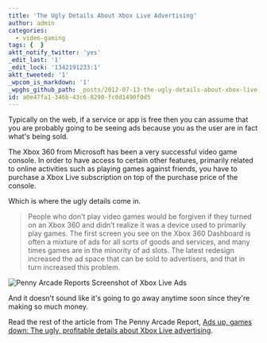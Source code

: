 ```yaml
---
title: 'The Ugly Details About Xbox Live Advertising'
author: admin
categories:
  - video-gaming
tags: {  }
aktt_notify_twitter: 'yes'
_edit_last: '1'
_edit_lock: '1342191233:1'
aktt_tweeted: '1'
_wpcom_is_markdown: '1'
_wpghs_github_path: _posts/2012-07-13-the-ugly-details-about-xbox-live-advertising.md
id: a0e47fa1-346b-43c6-8290-fc0d1490f0d5
---
```

<p>Typically on the web, if a service or app is free then you can assume that you are probably going to be seeing ads because you as the user are in fact what's being sold.</p>
<p>The Xbox 360 from Microsoft has been a very successful video game console. In order to have access to certain other features, primarily related to online activities such as playing games against friends, you have to purchase a Xbox Live subscription on top of the purchase price of the console.</p>
<p>Which is where the ugly details come in.</p>
<blockquote><p>
  People who don’t play video games would be forgiven if they turned on an Xbox 360 and didn’t realize it was a device used to primarily play games. The first screen you see on the Xbox 360 Dashboard is often a mixture of ads for all sorts of goods and services, and many times games are in the minority of ad slots. The latest redesign increased the ad space that can be sold to advertisers, and that in turn increased this problem.
</p></blockquote>
<p><img src="https://chrisenns.com/wp-content/uploads/2012/07/Penny-Arcade-Reports-Screenshot-of-Xbox-Live-Ads.jpg" alt="Penny Arcade Reports Screenshot of Xbox Live Ads" title="Penny Arcade Reports Screenshot of Xbox Live Ads" class="aligncenter size-full wp-image-20555" /></p>
<p>And it doesn't sound like it's going to go away anytime soon since they're making so much money.</p>
<p>Read the rest of the article from The Penny Arcade Report, <a href="http://penny-arcade.com/report/editorial-article/ads-up-games-down-the-ugly-profitable-truth-about-xbox-live-advertising">Ads up, games down: The ugly, profitable details about Xbox Live advertising</a>.</p>
